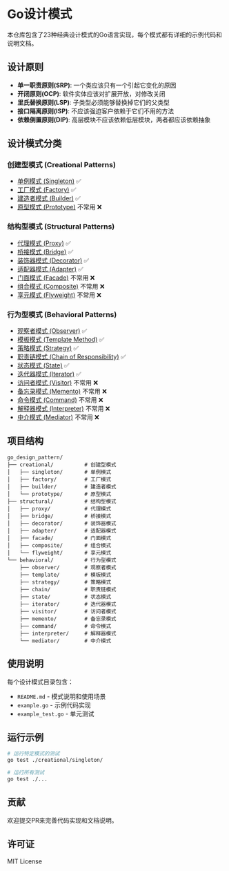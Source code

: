 # Go设计模式

本仓库包含了23种经典设计模式的Go语言实现，每个模式都有详细的示例代码和说明文档。

## 设计原则

- **单一职责原则(SRP)**: 一个类应该只有一个引起它变化的原因
- **开闭原则(OCP)**: 软件实体应该对扩展开放，对修改关闭
- **里氏替换原则(LSP)**: 子类型必须能够替换掉它们的父类型
- **接口隔离原则(ISP)**: 不应该强迫客户依赖于它们不用的方法
- **依赖倒置原则(DIP)**: 高层模块不应该依赖低层模块，两者都应该依赖抽象

## 设计模式分类

### 创建型模式 (Creational Patterns)
- [单例模式 (Singleton)](./creational/singleton/) ✅
- [工厂模式 (Factory)](./creational/factory/) ✅
- [建造者模式 (Builder)](./creational/builder/) ✅
- [原型模式 (Prototype)](./creational/prototype/) 不常用 ❌

### 结构型模式 (Structural Patterns)
- [代理模式 (Proxy)](./structural/proxy/) ✅
- [桥接模式 (Bridge)](./structural/bridge/) ✅
- [装饰器模式 (Decorator)](./structural/decorator/) ✅
- [适配器模式 (Adapter)](./structural/adapter/) ✅
- [门面模式 (Facade)](./structural/facade/) 不常用 ❌
- [组合模式 (Composite)](./structural/composite/) 不常用 ❌
- [享元模式 (Flyweight)](./structural/flyweight/) 不常用 ❌

### 行为型模式 (Behavioral Patterns)
- [观察者模式 (Observer)](./behavioral/observer/) ✅
- [模板模式 (Template Method)](./behavioral/template/) ✅
- [策略模式 (Strategy)](./behavioral/strategy/) ✅
- [职责链模式 (Chain of Responsibility)](./behavioral/chain/) ✅
- [状态模式 (State)](./behavioral/state/) ✅
- [迭代器模式 (Iterator)](./behavioral/iterator/) ✅
- [访问者模式 (Visitor)](./behavioral/visitor/) 不常用 ❌
- [备忘录模式 (Memento)](./behavioral/memento/) 不常用 ❌
- [命令模式 (Command)](./behavioral/command/) 不常用 ❌
- [解释器模式 (Interpreter)](./behavioral/interpreter/) 不常用 ❌
- [中介模式 (Mediator)](./behavioral/mediator/) 不常用 ❌

## 项目结构

```
go_design_pattern/
├── creational/          # 创建型模式
│   ├── singleton/       # 单例模式
│   ├── factory/         # 工厂模式
│   ├── builder/         # 建造者模式
│   └── prototype/       # 原型模式
├── structural/          # 结构型模式
│   ├── proxy/           # 代理模式
│   ├── bridge/          # 桥接模式
│   ├── decorator/       # 装饰器模式
│   ├── adapter/         # 适配器模式
│   ├── facade/          # 门面模式
│   ├── composite/       # 组合模式
│   └── flyweight/       # 享元模式
└── behavioral/          # 行为型模式
    ├── observer/        # 观察者模式
    ├── template/        # 模板模式
    ├── strategy/        # 策略模式
    ├── chain/           # 职责链模式
    ├── state/           # 状态模式
    ├── iterator/        # 迭代器模式
    ├── visitor/         # 访问者模式
    ├── memento/         # 备忘录模式
    ├── command/         # 命令模式
    ├── interpreter/     # 解释器模式
    └── mediator/        # 中介模式
```

## 使用说明

每个设计模式目录包含：
- `README.md` - 模式说明和使用场景
- `example.go` - 示例代码实现
- `example_test.go` - 单元测试

## 运行示例

```bash
# 运行特定模式的测试
go test ./creational/singleton/

# 运行所有测试
go test ./...
```

## 贡献

欢迎提交PR来完善代码实现和文档说明。

## 许可证

MIT License